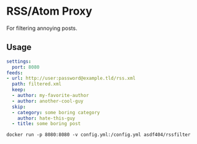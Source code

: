 # RSS/Atom Proxy

For filtering annoying posts.

## Usage

```yml
settings:
  port: 8080
feeds:
- url: http://user:password@example.tld/rss.xml
  path: filtered.xml
  keep:
  - author: my-favorite-author
  - author: another-cool-guy
  skip:
  - category: some boring category
    author: hate-this-guy
  - title: some boring post

```

```
docker run -p 8080:8080 -v config.yml:/config.yml asdf404/rssfilter
```
